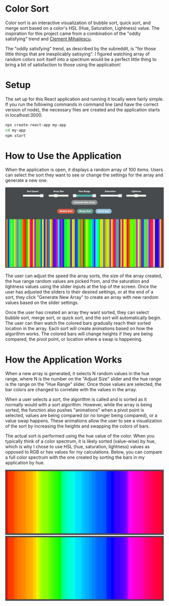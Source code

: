 # Color Sort
Color sort is an interactive visualization of bubble sort, quick sort, and merge sort based on a color's HSL (Hue, Saturation, Lightness) value. The inspiration for this project came from a combination of the "oddly satisfying" trend and [Clement Mihailescu](https://github.com/clementmihailescu).

The "oddly satisfying" trend, as described by the subreddit, is "for those little things that are inexplicably satisying". I figured watching array of random colors sort itself into a spectrum would be a perfect little thing to bring a bit of satisfaction to those using the application!

# Setup
The set up for this React application and running it locally were fairly simple. If you run the following commands in command line (and have the correct version of node), the necessary files are created and the application starts in localhost:3000.
```bash
npx create-react-app my-app
cd my-app
npm start
```

# How to Use the Application
When the application is open, it displays a random array of 100 items. Users can select the sort they want to see or change the settings for the array and generate a new one.

![App Toolbar](/images/application.PNG)

The user can adjust the speed the array sorts, the size of the array created, the hue range random values are picked from, and the saturation and lightness values using the slider inputs at the top of the screen. Once the user has adjusted the sliders to their desired settings, or at the end of a sort, they click "Generate New Array" to create an array with new random values based on the slider settings.

Once the user has created an array they want sorted, they can select bubble sort, merge sort, or quick sort, and the sort will automatically begin. The user can then watch the colored bars gradually reach their sorted location in the array. Each sort will create animations based on how the algorithm works. The colored bars will change heights if they are being compared, the pivot point, or location where a swap is happening.

# How the Application Works
When a new array is generated, it selects N random values in the hue range, where N is the number on the "Adjust Size" slider and the hue range is the range on the "Hue Range" slider. Once those values are selected, the bar colors are changed to correlate with the values in the array.

When a user selects a sort, the algorithm is called and is sorted as it normally would with a sort algorithm. However, while the array is being sorted, the function also pushes "animations" when a pivot point is selected, values are being compared (or no longer being compared), or a value swap happens. These animations allow the user to see a visualization of the sort by increasing the heights and swapping the colors of bars.

The actual sort is performed using the hue value of the color. When you typically think of a color spectrum, it is likely sorted (value-wise) by hue, which is why I chose to use HSL (hue, saturation, lightness) values as opposed to RGB or hex values for my calculations. Below, you can compare a full color spectrum with the one created by sorting the bars in my application by hue.

![Color Spectrum](/images/sorted-array.PNG)
![Sorted Array](/images/sorted-array.PNG)
